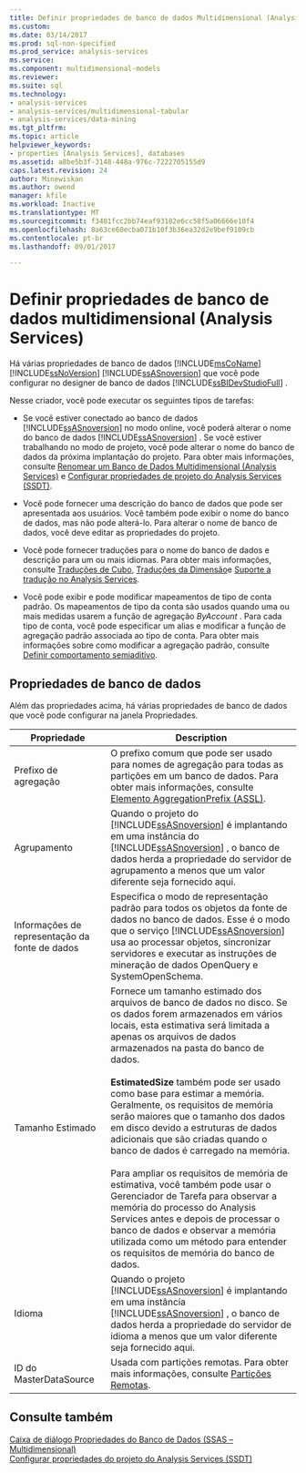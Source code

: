 ```yaml
---
title: Definir propriedades de banco de dados Multidimensional (Analysis Services) | Microsoft Docs
ms.custom: 
ms.date: 03/14/2017
ms.prod: sql-non-specified
ms.prod_service: analysis-services
ms.service: 
ms.component: multidimensional-models
ms.reviewer: 
ms.suite: sql
ms.technology:
- analysis-services
- analysis-services/multidimensional-tabular
- analysis-services/data-mining
ms.tgt_pltfrm: 
ms.topic: article
helpviewer_keywords:
- properties [Analysis Services], databases
ms.assetid: a8be5b3f-3148-448a-976c-7222705155d9
caps.latest.revision: 24
author: Minewiskan
ms.author: owend
manager: kfile
ms.workload: Inactive
ms.translationtype: MT
ms.sourcegitcommit: f3481fcc2bb74eaf93182e6cc58f5a06666e10f4
ms.openlocfilehash: 8a63ce60ecba071b10f3b36ea32d2e9bef9109cb
ms.contentlocale: pt-br
ms.lasthandoff: 09/01/2017

---
```

# <a name="set-multidimensional-database-properties-analysis-services"></a>Definir propriedades de banco de dados multidimensional (Analysis Services)
  Há várias propriedades de banco de dados [!INCLUDE[msCoName](../../includes/msconame-md.md)] [!INCLUDE[ssNoVersion](../../includes/ssnoversion-md.md)] [!INCLUDE[ssASnoversion](../../includes/ssasnoversion-md.md)] que você pode configurar no designer de banco de dados [!INCLUDE[ssBIDevStudioFull](../../includes/ssbidevstudiofull-md.md)] .  
  
 Nesse criador, você pode executar os seguintes tipos de tarefas:  
  
-   Se você estiver conectado ao banco de dados [!INCLUDE[ssASnoversion](../../includes/ssasnoversion-md.md)] no modo online, você poderá alterar o nome do banco de dados [!INCLUDE[ssASnoversion](../../includes/ssasnoversion-md.md)] . Se você estiver trabalhando no modo de projeto, você pode alterar o nome do banco de dados da próxima implantação do projeto. Para obter mais informações, consulte [Renomear um Banco de Dados Multidimensional &#40;Analysis Services&#41;](../../analysis-services/multidimensional-models/rename-a-multidimensional-database-analysis-services.md) e [Configurar propriedades de projeto do Analysis Services &#40;SSDT&#41;](../../analysis-services/multidimensional-models/configure-analysis-services-project-properties-ssdt.md).  
  
-   Você pode fornecer uma descrição do banco de dados que pode ser apresentada aos usuários. Você também pode exibir o nome do banco de dados, mas não pode alterá-lo. Para alterar o nome de banco de dados, você deve editar as propriedades do projeto.  
  
-   Você pode fornecer traduções para o nome do banco de dados e descrição para um ou mais idiomas. Para obter mais informações, consulte [Traduções de Cubo](../../analysis-services/multidimensional-models-olap-logical-cube-objects/cube-translations.md), [Traduções da Dimensão](../../analysis-services/multidimensional-models-olap-logical-dimension-objects/dimension-translations.md)e [Suporte a tradução no Analysis Services](../../analysis-services/translation-support-in-analysis-services.md).  
  
-   Você pode exibir e pode modificar mapeamentos de tipo de conta padrão. Os mapeamentos de tipo da conta são usados quando uma ou mais medidas usarem a função de agregação *ByAccount* . Para cada tipo de conta, você pode especificar um alias e modificar a função de agregação padrão associada ao tipo de conta. Para obter mais informações sobre como modificar a agregação padrão, consulte [Definir comportamento semiaditivo](../../analysis-services/multidimensional-models/define-semiadditive-behavior.md).  
  
## <a name="database-properties"></a>Propriedades de banco de dados  
 Além das propriedades acima, há várias propriedades de banco de dados que você pode configurar na janela Propriedades.  
  
|Propriedade|Description|  
|--------------|-----------------|  
|Prefixo de agregação|O prefixo comum que pode ser usado para nomes de agregação para todas as partições em um banco de dados. Para obter mais informações, consulte [Elemento AggregationPrefix &#40;ASSL&#41;](../../analysis-services/scripting/properties/aggregationprefix-element-assl.md).|  
|Agrupamento|Quando o projeto do [!INCLUDE[ssASnoversion](../../includes/ssasnoversion-md.md)] é implantando em uma instância do [!INCLUDE[ssASnoversion](../../includes/ssasnoversion-md.md)] , o banco de dados herda a propriedade do servidor de agrupamento a menos que um valor diferente seja fornecido aqui.|  
|Informações de representação da fonte de dados|Especifica o modo de representação padrão para todos os objetos da fonte de dados no banco de dados. Esse é o modo que o serviço [!INCLUDE[ssASnoversion](../../includes/ssasnoversion-md.md)] usa ao processar objetos, sincronizar servidores e executar as instruções de mineração de dados OpenQuery e SystemOpenSchema.|  
|Tamanho Estimado|Fornece um tamanho estimado dos arquivos de banco de dados no disco. Se os dados forem armazenados em vários locais, esta estimativa será limitada a apenas os arquivos de dados armazenados na pasta do banco de dados.<br /><br /> **EstimatedSize** também pode ser usado como base para estimar a memória. Geralmente, os requisitos de memória serão maiores que o tamanho dos dados em disco devido a estruturas de dados adicionais que são criadas quando o banco de dados é carregado na memória.<br /><br /> Para ampliar os requisitos de memória de estimativa, você também pode usar o Gerenciador de Tarefa para observar a memória do processo do Analysis Services antes e depois de processar o banco de dados e observar a memória utilizada como um método para entender os requisitos de memória do banco de dados.|  
|Idioma|Quando o projeto [!INCLUDE[ssASnoversion](../../includes/ssasnoversion-md.md)] é implantando em uma instância [!INCLUDE[ssASnoversion](../../includes/ssasnoversion-md.md)] , o banco de dados herda a propriedade do servidor de idioma a menos que um valor diferente seja fornecido aqui.|  
|ID do MasterDataSource|Usada com partições remotas. Para obter mais informações, consulte [Partições Remotas](../../analysis-services/multidimensional-models-olap-logical-cube-objects/partitions-remote-partitions.md).|  
  
## <a name="see-also"></a>Consulte também  
 [Caixa de diálogo Propriedades do Banco de Dados &#40;SSAS – Multidimensional&#41;](http://msdn.microsoft.com/library/70f000b7-917f-4699-b142-7a0d13ff767c)   
 [Configurar propriedades do projeto do Analysis Services &#40;SSDT&#41;](../../analysis-services/multidimensional-models/configure-analysis-services-project-properties-ssdt.md)  
  
  

